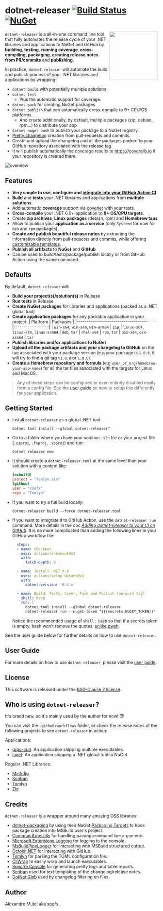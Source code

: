 # dotnet-releaser [![Build Status](https://github.com/xoofx/dotnet-releaser/workflows/ci/badge.svg?branch=main)](https://github.com/xoofx/dotnet-releaser/actions) [![NuGet](https://img.shields.io/nuget/v/dotnet-releaser.svg)](https://www.nuget.org/packages/dotnet-releaser/)

<img align="right" width="160px" height="160px" src="https://raw.githubusercontent.com/xoofx/dotnet-releaser/main/img/dotnet-releaser.png">

`dotnet-releaser` is a all-in-one command line tool that fully automates the release cycle of your .NET libraries and applications to NuGet and GitHub by **building**, **testing**, **running coverage**, **cross-compiling**, **packaging**, **creating release notes from PR/commits** and **publishing**.

In practice, `dotnet-releaser` will automate the build and publish process of your .NET libraries and applications by wrapping:

- `dotnet build` with potentially multiple solutions
- `dotnet test`
  - Plus the automatic support for coverage.
- `dotnet pack` for creating NuGet packages
- `dotnet publish` that can automatically cross-compile to 9+ CPU/OS platforms.
  - And create additionally, by default, multiple packages (zip, debian, rpm...) to distribute your app
- `dotnet nuget push` to publish your package to a NuGet registry
- [Pretty changelog](https://github.com/xoofx/dotnet-releaser/blob/main/doc/changelog_user_guide.md#11-overview) creation from pull-requests and commits.
- Create and upload the changelog and all the packages packed to your GitHub repository associated with the release tag.
- It will publish automatically the coverage results to https://coveralls.io if your repository is created there.
  
![overview](https://raw.githubusercontent.com/xoofx/dotnet-releaser/main/doc/overview.drawio.svg)

## Features

- **Very simple to use, configure and [integrate into your GitHub Action CI](https://github.com/xoofx/dotnet-releaser/tree/main/doc#12-adding-dotnet-releaser-to-your-ci-on-github)**
- **Build** and **tests** your .NET libraries and applications from **multiple solutions**.
- Add automatic **coverage** support via [coverlet](https://github.com/coverlet-coverage/coverlet) with your tests.
- **Cross-compile** your .NET 6.0+ application to **9+ OS/CPU targets**.
- Create **zip archives**, **Linux packages** (debian, rpm) and **Homebrew taps**
- Allow to publish your **application as a service** (only `Systemd` for now for `deb` and `rpm` packages).
- **Create and publish beautiful release notes** by extracting the information directly from pull-requests and commits, while offering [customizable templates](https://github.com/xoofx/dotnet-releaser/blob/main/doc/changelog_user_guide.md).
- **Publish all artifacts** to **NuGet** and **GitHub**
- Can be used to build/tests/package/publish locally or from GitHub Action using the same command.

## Defaults

By default, `dotnet-releaser` will:

- **Build your project(s)/solution(s)** in Release 
- **Run tests** in Release
- **Create NuGet packages** for libraries and applications (packed as a .NET global tool)
- **Create application packages** for any packable application in your project:
  | Platform                                | Packages         |
  |-----------------------------------------|------------------|
  | `win-x64`, `win-arm`, `win-arm64`       | `zip`
  | `linux-x64`, `linux-arm`, `linux-arm64` | `deb`, `tar`
  | `rhel-x64`                              | `rpm`, `tar`
  | `osx-x64`, `osx-arm64`                  | `tar`
- **Publish libraries and/or applications to NuGet**
- **Upload all the package artifacts and your changelog to GitHub** on the tag associated with your package version (e.g your package is `1.0.0`, it will try to find a git tag `v1.0.0` or `1.0.0`).
- **Create a Homebrew repository and formula**  (e.g `user_or_org/homebrew-your-app-name`) for all the tar files associated with the targets for Linux and MacOS.

> Any of these steps can be configured or even entirely disabled easily from a config file.
> See the [user guide](https://github.com/xoofx/dotnet-releaser/blob/main/doc/readme.md) on how to setup this differently for your application.
## Getting Started

- Install `dotnet-releaser` as a global .NET tool.
  ```
  dotnet tool install --global dotnet-releaser"
  ```
- Go to a folder where you have your solution `.sln` file or your project file (`.csproj`, `.fsproj`, `.vbproj`) and run:
  ```
  dotnet releaser new
  ```
- It should create a `dotnet-releaser.toml` at the same level than your solution with a content like:
  ```toml
  [msbuild]
  project = "Tonlyn.sln"
  [github]
  user = "xoofx"
  repo = "Tomlyn"
  ```
- If you want to try a full build locally:
  ```
  dotnet-releaser build --force dotnet-releaser.toml
  ```
- If you want to integrate it to GitHub Action, use the `dotnet-releaser run` command. More details in the doc _[Adding dotnet-releaser to your CI on GitHub](https://github.com/xoofx/dotnet-releaser/tree/main/doc#12-adding-dotnet-releaser-to-your-ci-on-github)_. It is no more complicated than adding the following lines in your GitHub workflow file:
  ```yaml
    steps:
    - name: Checkout
      uses: actions/checkout@v2
      with:
        fetch-depth: 0

    - name: Install .NET 6.0
      uses: actions/setup-dotnet@v1
      with:
        dotnet-version: '6.0.x'

    - name: Build, Tests, Cover, Pack and Publish (on push tag)
      shell: bash
      run: |
        dotnet tool install --global dotnet-releaser
        dotnet-releaser run --nuget-token "${{secrets.NUGET_TOKEN}}" --github-token "${{secrets.GITHUB_TOKEN}}" src/dotnet-releaser.toml
  ```
  Notice the recommended usage of `shell: bash` so that if a secrets token is empty, bash won't remove the quotes, [unlike pwsh](https://github.com/PowerShell/PowerShell/issues/1995).

See the user guide below for further details on how to use `dotnet-releaser`.

## User Guide

For more details on how to use `dotnet-releaser`, please visit the [user guide](https://github.com/xoofx/dotnet-releaser/blob/main/doc/readme.md).
## License

This software is released under the [BSD-Clause 2 license](https://opensource.org/licenses/BSD-2-Clause). 

## Who is using `dotnet-releaser`?

It's brand new, so it's mainly used by the author for now! :innocent:

You can visit the `.github/workflows` folder, or check the release notes of the following projects to see `dotnet-releaser` in action:

Applications:
- [grpc-curl](https://github.com/xoofx/grpc-curl): An application shipping multiple executables.
- [lunet](https://github.com/lunet-io/lunet): An application shipping a .NET global tool to NuGet.
  
Regular .NET Libraries:
- [Markdig](https://github.com/xoofx/markdig)
- [Scriban](https://github.com/scriban/scriban)
- [Tomlyn](https://github.com/xoofx/Tomlyn)
- [Zio](https://github.com/xoofx/zio)
## Credits

`dotnet-releaser` is a wrapper around many amazing OSS libraries:

- [dotnet-packaging](https://github.com/quamotion/dotnet-packaging) by using their NuGet [Packaging.Targets](https://www.nuget.org/packages/Packaging.Targets) to hook package creation into MSBuild user's project.
- [CommandLineUtils](https://github.com/natemcmaster/CommandLineUtils) for handling parsing command line arguments
- [Microsoft.Extensions.Logging](https://github.com/dotnet/runtime/) for logging to the console.
- [MsBuildPipeLogger](https://github.com/daveaglick/MsBuildPipeLogger) for interacting with MSBuild structured output.
- [Octokit.NET](https://github.com/octokit/octokit.net) for interacting with GitHub.
- [Tomlyn](https://github.com/xoofx/Tomlyn) for parsing the TOML configuration file.
- [CliWrap](https://github.com/Tyrrrz/CliWrap) to easily wrap and launch executables.
- [Spectre.Console](https://github.com/spectreconsole/spectre.console) for generating pretty logs and table reports.
- [Scriban](https://github.com/scriban/scriban) used for text templating of the changelog/release notes.
- [DotNet.Glob](https://github.com/dazinator/DotNet.Glob) used by changelog filtering on files.
## Author

Alexandre Mutel aka [xoofx](http://xoofx.com).
